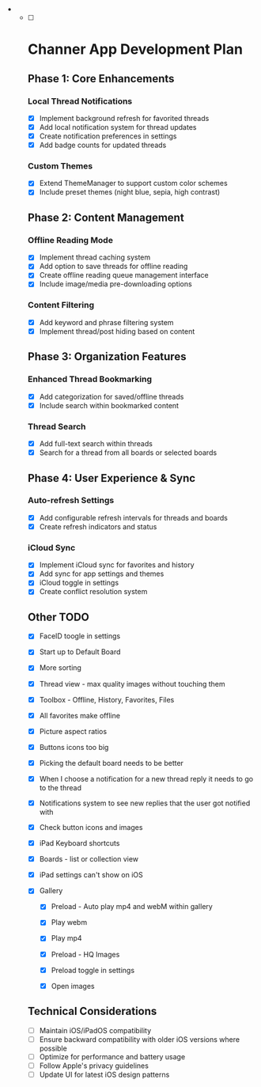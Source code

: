 - - [ ] # Channer App Development Plan

    ## Phase 1: Core Enhancements 

    ### Local Thread Notifications 
    - [x] Implement background refresh for favorited threads
    - [x] Add local notification system for thread updates
    - [x] Create notification preferences in settings
    - [x] Add badge counts for updated threads

    ### Custom Themes 
    - [x] Extend ThemeManager to support custom color schemes
    - [x] Include preset themes (night blue, sepia, high contrast)

    ## Phase 2: Content Management

    ### Offline Reading Mode
    - [x] Implement thread caching system
    - [x] Add option to save threads for offline reading
    - [x] Create offline reading queue management interface
    - [x] Include image/media pre-downloading options

    ### Content Filtering
    - [x] Add keyword and phrase filtering system
    - [x] Implement thread/post hiding based on content

    ## Phase 3: Organization Features

    ### Enhanced Thread Bookmarking
    - [x] Add categorization for saved/offline threads
    - [x] Include search within bookmarked content

    ### Thread Search
    - [x] Add full-text search within threads
    - [x] Search for a thread from all boards or selected boards

    ## Phase 4: User Experience & Sync

    ### Auto-refresh Settings
    - [x] Add configurable refresh intervals for threads and boards
    - [x] Create refresh indicators and status

    ### iCloud Sync
    - [x] Implement iCloud sync for favorites and history
    - [x] Add sync for app settings and themes
    - [x] iCloud toggle in settings
    - [x] Create conflict resolution system

    ## Other TODO

    - [x] FaceID toogle in settings

    - [x] Start up to Default Board

    - [x] More sorting 

    - [x]  Thread view - max quality images without touching them

    - [x] Toolbox - Offline, History, Favorites, Files
    
    - [x] All favorites make offline
    
    - [x] Picture aspect ratios
    
    - [x] Buttons icons too big
    
    - [x] Picking the default board needs to be better
    
    - [x] When I choose a notification for a new thread reply it needs to go to the thread
    
    - [x] Notifications system to see new replies that the user got notified with
    
    - [x] Check button icons and images
    
    - [x] iPad Keyboard shortcuts
    
    - [x] Boards - list or collection view
    
    - [x] iPad settings can't show on iOS
    
    - [x] Gallery
    
      - [x] Preload - Auto play mp4 and webM within gallery
      - [x] Play webm
      - [x] Play mp4
      - [x] Preload - HQ Images
      - [x] Preload toggle in settings
      - [x] Open images
      
      
      
    
    ## Technical Considerations
    
    - [ ] Maintain iOS/iPadOS compatibility
    - [ ] Ensure backward compatibility with older iOS versions where possible
    - [ ] Optimize for performance and battery usage
    - [ ] Follow Apple's privacy guidelines
    - [ ] Update UI for latest iOS design patterns